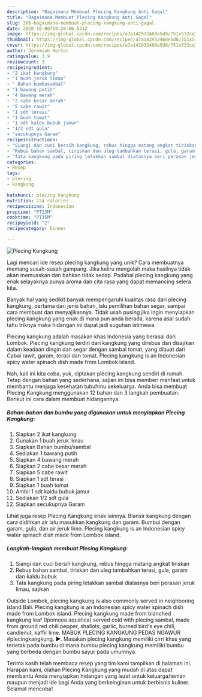 ```yaml
---
description: "Bagaimana Membuat Plecing Kangkung Anti Gagal"
title: "Bagaimana Membuat Plecing Kangkung Anti Gagal"
slug: 366-bagaimana-membuat-plecing-kangkung-anti-gagal
date: 2020-10-06T19:28:06.521Z
image: https://img-global.cpcdn.com/recipes/a7a142932468e5d8/751x532cq70/plecing-kangkung-foto-resep-utama.jpg
thumbnail: https://img-global.cpcdn.com/recipes/a7a142932468e5d8/751x532cq70/plecing-kangkung-foto-resep-utama.jpg
cover: https://img-global.cpcdn.com/recipes/a7a142932468e5d8/751x532cq70/plecing-kangkung-foto-resep-utama.jpg
author: Jeremiah Horton
ratingvalue: 3.9
reviewcount: 3
recipeingredient:
- "2 ikat kangkung"
- "1 buah jeruk limau"
- " Bahan bumbusambal"
- "1 bawang putih"
- "4 bawang merah"
- "2 cabe besar merah"
- "5 cabe rawit"
- "1 sdt terasi"
- "1 buah tomat"
- "1 sdt kaldu bubuk jamur"
- "1/2 sdt gula"
- "secukupnya Garam"
recipeinstructions:
- "Siangi dan cuci bersih kangkung, rebus hingga matang angkat tiriskan"
- "Rebus bahan sambal, tiriskan dan uleg tambahkan terasi, gula, garam dan kaldu bubuk"
- "Tata kangkung pada piring letakkan sambal diatasnya beri perasan jeruk limau, sajikan"
categories:
- Resep
tags:
- plecing
- kangkung

katakunci: plecing kangkung 
nutrition: 124 calories
recipecuisine: Indonesian
preptime: "PT23M"
cooktime: "PT35M"
recipeyield: "2"
recipecategory: Dinner

---
```



![Plecing Kangkung](https://img-global.cpcdn.com/recipes/a7a142932468e5d8/751x532cq70/plecing-kangkung-foto-resep-utama.jpg)

Lagi mencari ide resep plecing kangkung yang unik? Cara membuatnya memang susah-susah gampang. Jika keliru mengolah maka hasilnya tidak akan memuaskan dan bahkan tidak sedap. Padahal plecing kangkung yang enak selayaknya punya aroma dan cita rasa yang dapat memancing selera kita.

Banyak hal yang sedikit banyak mempengaruhi kualitas rasa dari plecing kangkung, pertama dari jenis bahan, lalu pemilihan bahan segar, sampai cara membuat dan menyajikannya. Tidak usah pusing jika ingin menyiapkan plecing kangkung yang enak di mana pun anda berada, karena asal sudah tahu triknya maka hidangan ini dapat jadi suguhan istimewa.

Plecing kangkung adalah masakan khas Indonesia yang berasal dari Lombok. Plecing kangkung terdiri dari kangkung yang direbus dan disajikan dalam keadaan dingin dan segar dengan sambal tomat, yang dibuat dari Cabai rawit, garam, terasi dan tomat. Plecing kangkung is an Indonesian spicy water spinach dish made from Lombok island.


Nah, kali ini kita coba, yuk, ciptakan plecing kangkung sendiri di rumah. Tetap dengan bahan yang sederhana, sajian ini bisa memberi manfaat untuk membantu menjaga kesehatan tubuhmu sekeluarga. Anda bisa membuat Plecing Kangkung menggunakan 12 bahan dan 3 langkah pembuatan. Berikut ini cara dalam membuat hidangannya.

<!--inarticleads1-->

##### Bahan-bahan dan bumbu yang digunakan untuk menyiapkan Plecing Kangkung:

1. Siapkan 2 ikat kangkung
1. Gunakan 1 buah jeruk limau
1. Siapkan  Bahan bumbu/sambal
1. Sediakan 1 bawang putih
1. Siapkan 4 bawang merah
1. Siapkan 2 cabe besar merah
1. Siapkan 5 cabe rawit
1. Siapkan 1 sdt terasi
1. Siapkan 1 buah tomat
1. Ambil 1 sdt kaldu bubuk jamur
1. Sediakan 1/2 sdt gula
1. Siapkan secukupnya Garam


Lihat juga resep Plecing Kangkung enak lainnya. Blansir kangkung dengan cara didihkan air lalu masukkan kangkung dan garam. Bumbui dengan garam, gula, dan air jeruk limo. Plecing kangkung is an Indonesian spicy water spinach dish made from Lombok island. 

<!--inarticleads2-->

##### Langkah-langkah membuat Plecing Kangkung:

1. Siangi dan cuci bersih kangkung, rebus hingga matang angkat tiriskan
1. Rebus bahan sambal, tiriskan dan uleg tambahkan terasi, gula, garam dan kaldu bubuk
1. Tata kangkung pada piring letakkan sambal diatasnya beri perasan jeruk limau, sajikan


Outside Lombok, plecing kangkung is also commonly served in neighboring island Bali. Plecing kangkung is an Indonesian spicy water spinach dish made from Lombok island. Plecing kangkung made from blanched kangkung leaf (Ipomoea aquatica) served cold with plecing sambal, made from ground red chili pepper, shallots, garlic, burned bird&#39;s eye chili, candlenut, kaffir lime. MABUK PLECING KANGKUNG PEDAS NGAWUR #plecingkangkung. ►. Masakan plecing kangkung memiliki cirri khas yang terletak pada bumbu di mana bumbu plecing kangkung memiliki bumbu yang berbeda dengan bumbu sayur pada umumnya. 

Terima kasih telah membaca resep yang tim kami tampilkan di halaman ini. Harapan kami, olahan Plecing Kangkung yang mudah di atas dapat membantu Anda menyiapkan hidangan yang lezat untuk keluarga/teman maupun menjadi ide bagi Anda yang berkeinginan untuk berbisnis kuliner. Selamat mencoba!
